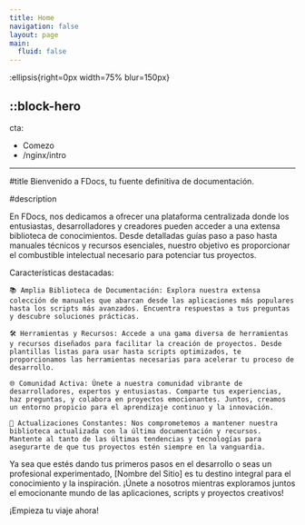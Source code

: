```yaml
---
title: Home
navigation: false
layout: page
main:
  fluid: false
---
```


:ellipsis{right=0px width=75% blur=150px}

::block-hero
---
cta:
  - Comezo
  - /nginx/intro

---

#title
Bienvenido a FDocs, tu fuente definitiva de documentación.


#description

En FDocs, nos dedicamos a ofrecer una plataforma centralizada donde los entusiastas, desarrolladores y creadores pueden acceder a una extensa biblioteca de conocimientos. Desde detalladas guías paso a paso hasta manuales técnicos y recursos esenciales, nuestro objetivo es proporcionar el combustible intelectual necesario para potenciar tus proyectos.

Características destacadas:

    📚 Amplia Biblioteca de Documentación: Explora nuestra extensa colección de manuales que abarcan desde las aplicaciones más populares hasta los scripts más avanzados. Encuentra respuestas a tus preguntas y descubre soluciones prácticas.

    🛠️ Herramientas y Recursos: Accede a una gama diversa de herramientas y recursos diseñados para facilitar la creación de proyectos. Desde plantillas listas para usar hasta scripts optimizados, te proporcionamos las herramientas necesarias para acelerar tu proceso de desarrollo.

    🌐 Comunidad Activa: Únete a nuestra comunidad vibrante de desarrolladores, expertos y entusiastas. Comparte tus experiencias, haz preguntas, y colabora en proyectos emocionantes. Juntos, creamos un entorno propicio para el aprendizaje continuo y la innovación.

    🚀 Actualizaciones Constantes: Nos comprometemos a mantener nuestra biblioteca actualizada con la última documentación y recursos. Mantente al tanto de las últimas tendencias y tecnologías para asegurarte de que tus proyectos estén siempre en la vanguardia.

Ya sea que estés dando tus primeros pasos en el desarrollo o seas un profesional experimentado, [Nombre del Sitio] es tu destino integral para el conocimiento y la inspiración. ¡Únete a nosotros mientras exploramos juntos el emocionante mundo de las aplicaciones, scripts y proyectos creativos!

¡Empieza tu viaje ahora!


